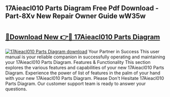## 17Aieacl010 Parts Diagram Free Pdf Download - Part-8Xv New Repair Owner Guide wW35w

# <h2><a href="http://dfs0x4.blite.top/?on=17Aieacl010+Parts+Diagram">🔗Download New 👉🔴 17Aieacl010 Parts Diagram</a></h2>

[![17Aieacl010 Parts Diagram download](https://i.imgur.com/lujVjoI.png)](http://dfs0x4.blite.top/?on=17Aieacl010+Parts+Diagram)
Your Partner in Success This user manual is your reliable companion in successfully operating and maintaining your 17Aieacl010 Parts Diagram. Features & Functionality This section explores the various features and capabilities of your new 17Aieacl010 Parts Diagram. Experience the power of list of features in the palm of your hand with your new 17Aieacl010 Parts Diagram. Please Don't Hesitate 17Aieacl010 Parts Diagram. Our customer support team is ready to answer your questions.

